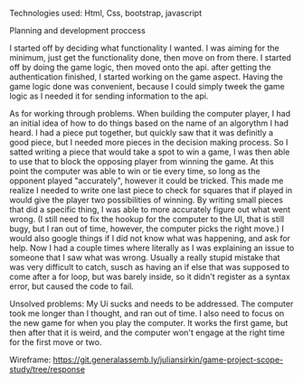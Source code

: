 Technologies used:
Html, Css, bootstrap, javascript





Planning and development proccess

I started off by deciding what functionality I wanted. I was aiming for the
minimum, just get the functionality done, then move on from there.
I started off by doing the game logic, then moved onto the api. after
getting the authentication finished, I started working on the game aspect.
Having the game logic done was convenient, because I could simply tweek
the game logic as I needed it for sending information to the api.

As for working through problems. When building the computer player, I had an initial
idea of how to do things based on the name of an algorythm I had heard.
I had a piece put together, but quickly saw that it was definitly a good piece,
but I needed more pieces in the decision making process. So I satted writing
a piece that would take a spot to win a game, I was then able to use that to block
the opposing player from winning the game. At this point the computer was able
to win or tie every time, so long as the opponent played "accurately", however
it could be tricked.
This made me realize I needed to write one last piece to check for squares that
if played in would give the player two possibilities of winning.
By writing small pieces that did a specific thing, I was able to more accurately
figure out what went wrong.
(I still need to fix the hookup for the computer to the UI, that is still bugy,
but I ran out of time, however, the computer picks the right move.)
I would also google things if I did not know what was happening, and ask for help.
Now I had a couple times where literally as I was explaining an issue to someone
that I saw what was wrong. Usually a really stupid mistake that was very difficult
to catch, susch as having an if else that was supposed to come after a for loop,
but was barely inside, so it didn't register as a syntax error, but caused the
code to fail.


Unsolved problems:
My Ui sucks and needs to be addressed. The computer took me longer than I thought,
and ran out of time. I also need to focus on the new game for when you play the computer.
It works the first game, but then after that it is weird, and the computer won't engage
at the right time for the first move or two.

Wireframe:
https://git.generalassemb.ly/juliansirkin/game-project-scope-study/tree/response

